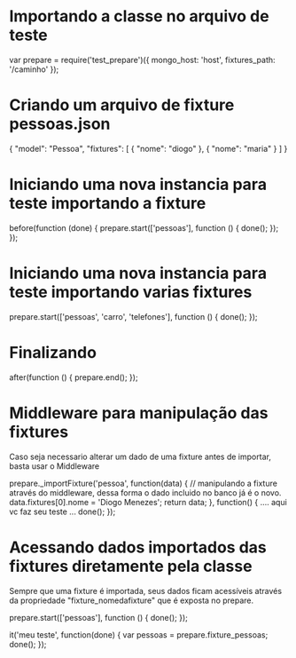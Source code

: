 # Importando a classe no arquivo de teste

var prepare = require('test_prepare')({
    mongo_host: 'host',
    fixtures_path: '/caminho'
});

# Criando um arquivo de fixture pessoas.json

{
    "model": "Pessoa",
    "fixtures": [
        {
             "nome": "diogo"
        },
        {
             "nome": "maria"
        }
    ]
}

# Iniciando uma nova instancia para teste importando a fixture

before(function (done) {
    prepare.start(['pessoas'], function () {
        done();
    });
});

# Iniciando uma nova instancia para teste importando varias fixtures

prepare.start(['pessoas', 'carro', 'telefones'], function () {
    done();
});

# Finalizando 

after(function () {
    prepare.end();
});

# Middleware para manipulação das fixtures

Caso seja necessario alterar um dado de uma fixture antes de importar, basta usar o Middleware

prepare._importFixture('pessoa', function(data) {
    // manipulando a fixture através do middleware, dessa forma o dado incluido no banco já é o novo.
    data.fixtures[0].nome = 'Diogo Menezes';
    return data;
},
function() {
    .... aqui vc faz seu teste ...
    done();
});

# Acessando dados importados das fixtures diretamente pela classe

Sempre que uma fixture é importada, seus dados ficam acessíveis através da propriedade "fixture_nomedafixture" que é exposta no prepare.

prepare.start(['pessoas'], function () {
    done();
});

it('meu teste', function(done) {
    var pessoas = prepare.fixture_pessoas;
    done();
});

